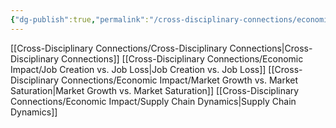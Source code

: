 ```yaml
---
{"dg-publish":true,"permalink":"/cross-disciplinary-connections/economic-impact/economic-impact/"}
---
```


[[Cross-Disciplinary Connections/Cross-Disciplinary Connections\|Cross-Disciplinary Connections]]
[[Cross-Disciplinary Connections/Economic Impact/Job Creation vs. Job Loss\|Job Creation vs. Job Loss]]
[[Cross-Disciplinary Connections/Economic Impact/Market Growth vs. Market Saturation\|Market Growth vs. Market Saturation]]
[[Cross-Disciplinary Connections/Economic Impact/Supply Chain Dynamics\|Supply Chain Dynamics]]